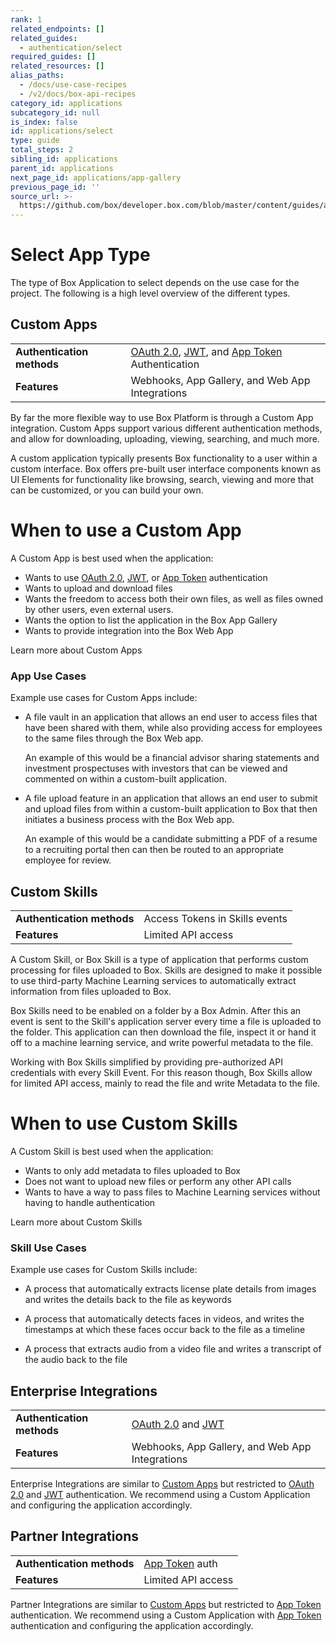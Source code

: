 ```yaml
---
rank: 1
related_endpoints: []
related_guides:
  - authentication/select
required_guides: []
related_resources: []
alias_paths:
  - /docs/use-case-recipes
  - /v2/docs/box-api-recipes
category_id: applications
subcategory_id: null
is_index: false
id: applications/select
type: guide
total_steps: 2
sibling_id: applications
parent_id: applications
next_page_id: applications/app-gallery
previous_page_id: ''
source_url: >-
  https://github.com/box/developer.box.com/blob/master/content/guides/applications/select.md
---
```


# Select App Type

The type of Box Application to select depends on the use case for the project.
The following is a high level overview of the different types.

## Custom Apps

<!-- markdownlint-disable line-length -->

|                            |                                                                            |
| -------------------------- | -------------------------------------------------------------------------- |
| **Authentication methods** | [OAuth 2.0][oauth2], [JWT][jwt], and [App Token][app-token] Authentication |
| **Features**               | Webhooks, App Gallery, and Web App Integrations                            |

<!-- markdownlint-enable line-length -->

By far the more flexible way to use Box Platform is through a Custom App
integration. Custom Apps support various different authentication methods, and
allow for downloading, uploading, viewing, searching, and much more.

A custom application typically presents Box functionality to a user within a
custom interface. Box offers pre-built user interface components known as UI
Elements for functionality like browsing, search, viewing and more that can be
customized, or you can build your own.

<Message>

# When to use a Custom App

A Custom App is best used when the application:

- Wants to use [OAuth 2.0][oauth2], [JWT][jwt], or [App Token][app-token] authentication
- Wants to upload and download files
- Wants the freedom to access both their own files, as well as files owned by
  other users, even external users.
- Wants the option to list the application in the Box App Gallery
- Wants to provide integration into the Box Web App

</Message>

<CTA to="g://applications/custom-apps">Learn more about Custom Apps

</CTA>

### App Use Cases

Example use cases for Custom Apps include:

- A file vault in an application that allows an end user to access files that
  have been shared with them, while also providing access for employees to the
  same files through the Box Web app.

  An example of this would be a financial advisor sharing statements and
  investment prospectuses with investors that can be viewed and commented on
  within a custom-built application.

- A file upload feature in an application that allows an end user to submit and
  upload files from within a custom-built application to Box that then initiates
  a business process with the Box Web app.

  An example of this would be a candidate submitting a PDF of a resume to a
  recruiting portal then can then be routed to an appropriate employee for
  review.

## Custom Skills

|                            |                                |
| -------------------------- | ------------------------------ |
| **Authentication methods** | Access Tokens in Skills events |
| **Features**               | Limited API access             |

A Custom Skill, or Box Skill is a type of application that performs custom
processing for files uploaded to Box. Skills are designed to make it possible to
use third-party Machine Learning services to automatically extract information
from files uploaded to Box.

Box Skills need to be enabled on a folder by a Box Admin. After this an event is
sent to the Skill's application server every time a file is uploaded to the
folder. This application can then download the file, inspect it or hand it off
to a machine learning service, and write powerful metadata to the file.

Working with Box Skills simplified by providing pre-authorized API credentials
with every Skill Event. For this reason though, Box Skills allow for limited API
access, mainly to read the file and write Metadata to the file.

<Message>

# When to use Custom Skills

A Custom Skill is best used when the application:

- Wants to only add metadata to files uploaded to Box
- Does not want to upload new files or perform any other API calls
- Wants to have a way to pass files to Machine Learning services without
  having to handle authentication

</Message>

<CTA to="g://applications/custom-skills">Learn more about Custom Skills

</CTA>

### Skill Use Cases

Example use cases for Custom Skills include:

- A process that automatically extracts license plate details from images and
  writes the details back to the file as keywords

- A process that automatically detects faces in videos, and writes the timestamps
  at which these faces occur back to the file as a timeline

- A process that extracts audio from a video file and writes a transcript of the
  audio back to the file

## Enterprise Integrations

<!-- markdownlint-disable line-length -->

|                            |                                                 |
| -------------------------- | ----------------------------------------------- |
| **Authentication methods** | [OAuth 2.0][oauth2] and [JWT][jwt]              |
| **Features**               | Webhooks, App Gallery, and Web App Integrations |

<!-- markdownlint-enable line-length -->

Enterprise Integrations are similar to [Custom Apps][custom-apps] but restricted
to [OAuth 2.0][oauth2] and [JWT][jwt] authentication. We recommend using a
Custom Application and configuring the application accordingly.

## Partner Integrations

<!-- markdownlint-disable line-length -->

|                            |                             |
| -------------------------- | --------------------------- |
| **Authentication methods** | [App Token][app-token] auth |
| **Features**               | Limited API access          |

<!-- markdownlint-enable line-length -->

Partner Integrations are similar to [Custom Apps][custom-apps] but restricted to
[App Token][app-token] authentication. We recommend using a Custom Application
with [App Token][app-token] authentication and configuring the application
accordingly.

[oauth2]: g://authentication/oauth2
[jwt]: g://authentication/jwt
[app-token]: g://authentication/app-token
[custom-apps]: g://applications/custom-apps
